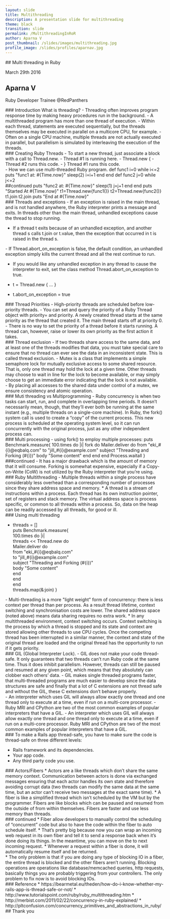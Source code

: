 ```yaml
---
layout: slide
title: Multithreading 
description: A presentation slide for multithreading
theme: black
transition: slide
permalink: /MultithreadingInRoR
author: Aparna V
post_thumbnail: /slides/images/multithreading.jpg
profile_image: /slides/profiles/aparnav.jpg
---
```


<section data-markdown>
## Multi threading in Ruby

March 29th 2016
</section>

<section>
  <h2>Aparna V</h2>
  <p>
    Ruby Developer Trainee @RedPanthers
  </p>
</section>

<section data-markdown>
### Introduction
What is threading?
- Threading often improves program response time by making heavy procedures run in the background.
- A multithreaded program has more than one thread of execution. 
- Within each thread, statements are executed sequentially, but the threads themselves may be executed in parallel on a multicore CPU, for      example.
- Often on a single CPU machine, multiple threads are not actually executed in parallel, but parallelism is simulated by interleaving the execution of the threads.
</section>

<section data-markdown>
### Creating Ruby Threads
- To start a new thread, just associate a block with a call to Thread.new.
- Thread #1 is running here.
- Thread.new {
-  Thread #2 runs this code.
- }
  Thread #1 runs this code.
</section>

<section data-markdown>
- How we can use multi-threaded Ruby program.  
def func1  
i=0  
while i<=2  
puts "func1 at: #{Time.now}"  
sleep(2)  
i=i+1  
end  
end  
def func2  
j=0  
while j<=2  
     
</section>

<section data-markdown>
##continued
puts "func2 at: #{Time.now}"  
sleep(1)  
j=j+1  
end  
end  
puts "Started At #{Time.now}"  
t1=Thread.new{func1()}  
t2=Thread.new{func2()}  
t1.join  
t2.join  
puts "End at #{Time.now}"  
</section>

<section data-markdown>
### Threads and exceptions
- If an exception is raised in the main thread, and is not handled anywhere, the Ruby interpreter prints a message and exits. In threads other than the main thread, unhandled exceptions cause the thread to stop running.

- If a thread t exits because of an unhandled exception, and another thread s calls t.join or t.value, then the exception that occurred in t is raised in the thread s.
</section>

<section data-markdown>
- If Thread.abort_on_exception is false, the default condition, an unhandled exception simply kills the current thread and all the rest continue to run.

- If you would like any unhandled exception in any thread to cause the interpreter to exit, set the class method Thread.abort_on_exception to true.

- t = Thread.new { ... }
- t.abort_on_exception = true
</section>


<section data-markdown>
### Thread Priorities
- High-priority threads are scheduled before low-priority threads.
- You can set and query the priority of a Ruby Thread object with priority= and priority. A newly created thread starts at the same priority as the thread that created it. The main thread starts off at priority 0.
- There is no way to set the priority of a thread before it starts running. A thread can, however, raise or lower its own priority as the first action it takes.
</section>

<section data-markdown>
### Thread exclusion
- If two threads share access to the same data, and at least one of the threads modifies that data, you must take special care to ensure that no thread can ever see the data in an inconsistent state. This is called thread exclusion.
- Mutex is a class that implements a simple semaphore lock for mutually exclusive access to some shared resource. That is, only one thread may hold the lock at a given time. Other threads may choose to wait in line for the lock to become available, or may simply choose to get an immediate error indicating that the lock is not available.
</section>

<section data-markdown>
- By placing all accesses to the shared data under control of a mutex, we ensure consistency and atomic operation.
</section>

<section data-markdown>
### Muti threading vs Multiprogramming
- Ruby concurrency is when two tasks can start, run, and complete in overlapping time periods. It doesn’t necessarily mean, though, that they’ll ever both be running at the same instant (e.g., multiple threads on a single-core machine).  In Ruby, the fork() system call is used to create a “copy” of the current process. This new process is scheduled at the operating system level, so it can run concurrently with the original process, just as any other independent process can. 
</section>

<section data-markdown>
### Multi processing
- using fork() to employ multiple processes:  
puts Benchmark.measure{  
  100.times do |i|  
    fork do  
      Mailer.deliver do 
        from    "eki_#{i}@eqbalq.com"
        to      "jill_#{i}@example.com"
        subject "Threading and Forking (#{i})"
        body    "Some content"
      end  
    end  
  end  
  Process.waitall  
}  
</section>

<section data-markdown>
###continued
- It has a major drawback which is the amount of memory that it will consume. Forking is somewhat expensive, especially if a Copy-on-Write (CoW) is not utilized by the Ruby interpreter that you’re using.
</section>

<section data-markdown>
### Ruby Multithreading
- Multiple threads within a single process have considerably less overhead than a corresponding number of processes since they share address space and memory. 
* A thread is a stream of instructions within a process. Each thread has its own instruction pointer, set of registers and stack memory. The virtual address space is process specific, or common to all threads within a process. So, data on the heap can be readily accessed by all threads, for good or ill.
</section>

<section data-markdown>
### Using multi threading  

- threads = []  
puts Benchmark.measure{  
100.times do |i|  
threads << Thread.new do  
Mailer.deliver do   
from    "eki_#{i}@eqbalq.com"  
to      "jill_#{i}@example.com"  
subject "Threading and Forking (#{i})"  
body    "Some content"  
end  
end  
end  
threads.map(&:join)  }  
</section>

<section data-markdown>
- Multi-threading is a more "light weight" form of concurrency: there is less context per thread than per process. As a result thread lifetime, context switching and synchronisation costs are lower. The shared address space (noted above) means data sharing requires no extra work.
* In any multithreaded environment, context switching occurs. Context switching is the process by which a thread is stopped and its state and context are stored allowing other threads to use CPU cycles. Once the competing thread has been interrupted in a similar manner, the context and state of the original thread are loaded and the original thread has the opportunity to run if it gets priority.

</section>

<section data-markdown>
### GIL (Global Interpreter Lock).
- GIL does not make your code thread-safe. It only guarantees that two threads can’t run Ruby code at the same time. Thus it does inhibit parallelism. However, threads can still be paused and resumed at any given point, which means that they absolutely can clobber each others’ data.
- GIL makes single threaded programs faster, that multi-threaded programs are much easier to develop since the data structures are safe and finally that a lot of C extensions are not thread safe and without the GIL, these C extensions don’t behave properly.
</section>

<section data-markdown>
- An interpreter which uses GIL will always allow exactly one thread and one thread only to execute at a time, even if run on a multi-core processor.
- Ruby MRI and CPython are two of the most common examples of popular interpreters that have a GIL.
- An interpreter which uses GIL will always allow exactly one thread and one thread only to execute at a time, even if run on a multi-core processor. Ruby MRI and CPython are two of the most common examples of popular interpreters that have a GIL.
</section>

<section data-markdown>
### To make a Rails app thread-safe, you have to make sure the code is thread-safe on three different levels:

* Rails framework and its dependencies.
* Your app code.
* Any third party code you use.

</section>

<section data-markdown> 
### Actors/Fibers
* Actors are a like threads which don’t share the same memory context. Communication between actors is done via exchanged messages ensuring that each actor handles its own state and therefore avoiding corrupt data (two threads can modify the same data at the same time, but an actor can’t receive two messages at the exact same time). 
* A fiber is like a simplified thread which isn’t scheduled by the VM but by the programmer. Fibers are like blocks which can be paused and resumed from the outside of from within themselves. Fibers are faster and use less memory than threads.

</section>

<section data-markdown>
### continued
* Fiber allow developers to manually control the scheduling of “concurrent” code but also to have the code within the fiber to auto schedule itself. 
* That’s pretty big because now you can wrap an incoming web request in its own fiber and tell it to send a response back when it’s done doing its things. In the meantime, you can move on the to next incoming request.
* Whenever a request within a fiber is done, it will automatically resume itself and be returned.

</section>

<section data-markdown>
* The only problem is that if you are doing any type of blocking IO in a fiber, the entire thread is blocked and the other fibers aren’t running. Blocking operations are operations like database/memcached queries, http requests, basically things you are probably triggering from your controllers. The only problem to fix now is to avoid blocking IOs.

</section>

<section data-markdown>
### Reference
* https://bearmetal.eu/theden/how-do-i-know-whether-my-rails-app-is-thread-safe-or-not/
* http://www.tutorialspoint.com/ruby/ruby_multithreading.htm
* http://merbist.com/2011/02/22/concurrency-in-ruby-explained/
* http://pltconfusion.com/concurrency_primitives_and_abstractions_in_ruby/
</section>

<section data-markdown>
## Thank you
</section>
